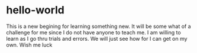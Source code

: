 hello-world
===========

This is a new begining for learning something new. It will be some what of a challenge for me since I do not have anyone to teach me. I am willing to learn as I go thru trials and errors. We will just see how for I can get on my own. Wish me luck
